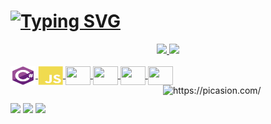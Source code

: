 # [![Typing SVG](https://readme-typing-svg.herokuapp.com?size=25&duration=15&color=7FE725&multiline=false&height=45&lines=+�+Olá,+eu+sou+o+RaunySmzz+👻)](https://git.io/typing-svg)

<p/>

<div align="center" >
  <a href="hhttps://github.com/RaunySmzzz">
  <img height="180em" src="https://github-readme-stats.vercel.app/api?username=RaunySmzzz&show_icons=true&theme=chartreuse-dark&include_all_commits=true&count_private=true"/>
  <img height="180em" src="https://github-readme-stats.vercel.app/api/top-langs/?username=RaunySmzzz&layout=compact&langs_count=7&theme=chartreuse-dark"/>
</div>
  
<div style="display: inline_block"><br>
  <img align="center" height="30" width="40"   src="https://raw.githubusercontent.com/devicons/devicon/master/icons/csharp/csharp-original.svg">
  <img align="center" height="30" width="40"   src="https://raw.githubusercontent.com/devicons/devicon/master/icons/javascript/javascript-plain.svg"> 
  <img align="center" height="30" width="40"   src="https://cdn.jsdelivr.net/gh/devicons/devicon/icons/docker/docker-plain-wordmark.svg" />
  <img align="center" height="30" width="40"   src="https://cdn.jsdelivr.net/gh/devicons/devicon/icons/html5/html5-plain-wordmark.svg" /> 
  <img align="center" height="30" width="40"   src="https://cdn.jsdelivr.net/gh/devicons/devicon/icons/css3/css3-plain-wordmark.svg" />
  <img align="center" height="30" width="40"   src="https://cdn.jsdelivr.net/gh/devicons/devicon/icons/microsoftsqlserver/microsoftsqlserver-plain-wordmark.svg" />
  <img align="right"  height="250" width="260" src="https://i.picasion.com/pic92/cefc93c4b2081a3ead6011b1069d9cf0.gif" width="300" height="300" border="0" alt="https://picasion.com/" /></a>
</div>
  
##
    
<div> 
 <a href="https://www.instagram.com/raunys_mzz/" target="_blank"><img src="https://img.shields.io/badge/-Instagram-%23E4405F?style=for-the-badge&logo=instagram&logoColor=white" target="_blank"></a>
 <a href = "mailto:rauny.stefano2211@gmail.com"><img src="https://img.shields.io/badge/-Gmail-%23333?style=for-the-badge&logo=gmail&logoColor=white" target="_blank"></a>
 <a href="https://www.linkedin.com/in/rauny-stefano-281782156/" target="_blank"><img src="https://img.shields.io/badge/-LinkedIn-%230077B5?style=for-the-badge&logo=linkedin&logoColor=white" target="_blank"></a> 
  

 
</div>
 
 


